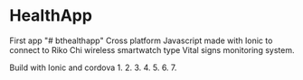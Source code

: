 # HealthApp
First app
"# bthealthapp" 
Cross platform Javascript made with Ionic to connect to Riko Chi wireless smartwatch type Vital signs monitoring system.

Build with Ionic and cordova
1.
2.
3.
4.
5.
6.
7.
